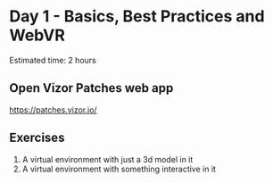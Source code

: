 # Day 1 - Basics, Best Practices and WebVR
Estimated time: 2 hours

## Open Vizor Patches web app
https://patches.vizor.io/

## Exercises
1) A virtual environment with just a 3d model in it
2) A virtual environment with something interactive in it
